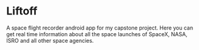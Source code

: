 # Liftoff
A space flight recorder android app for my capstone project. Here you can get real time information about all the space launches of SpaceX, NASA, ISRO and all other space agencies.
